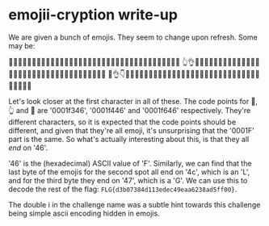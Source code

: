 # emojii-cryption write-up

We are given a bunch of emojis. They seem to change upon refresh. Some may be:

🍆🙌🙇🍻👤🐳🍢🐰🐷🌳😸🐴👤😱😱😳👥🍤👥👣🌴😹🥥🥡🥡🐶😲🌳😸👡👤😵🍦🍦😰🐰🥽
👆👌🙇🍻🍤🌳👢😰🌷😳🌸🌴🍤🐱🐱🌳🥥👤🥥🍣🐴🐹🥥👡🥡😶🌲🐳🌸🍡👤🌵👦🍦🐰🌰🥽
🙆👌👇👻🍤😳🥢😰😷🌳🐸😴🍤🐱🐱🌳🥥🍤👥👣🌴😹🥥👡🍡🐶🐲🌳🐸🥡🥤🌵🥦👦🌰😰🥽

Let's look closer at the first character in all of these. The code points for 🍆, 👆 and 🙆 are '0001f346', '0001f446' and '0001f646' respectively. They're different characters, so it is expected that the code points should be different, and given that they're all emoji, it's unsurprising that the '0001F' part is the same. So what's actually interesting about this, is that they all _end_ on '46'.

'46' is the (hexadecimal) ASCII value of 'F'. Similarly, we can find that the last byte of the emojis for the second spot all end on '4c', which is an 'L', and for the third byte they end on '47', which is a 'G'. We can use this to decode the rest of the flag: `FLG{d3b07384d113edec49eaa6238ad5ff00}`.

The double i in the challenge name was a subtle hint towards this challenge being simple ascii encoding hidden in emojis.
